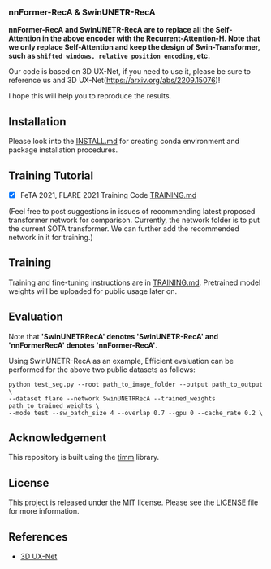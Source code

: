 ### nnFormer-RecA & SwinUNETR-RecA

**nnFormer-RecA and SwinUNETR-RecA are to replace all the Self-Attention in the above encoder with the Recurrent-Attention-H. Note that we only replace Self-Attention and keep the design of Swin-Transformer, such as `shifted windows, relative position encoding`, etc.**

Our code is based on 3D UX-Net, if you need to use it, please be sure to reference us and 3D UX-Net(https://arxiv.org/abs/2209.15076)!

I hope this will help you to reproduce the results.

 ## Installation
 Please look into the [INSTALL.md](INSTALL.md) for creating conda environment and package installation procedures.

 ## Training Tutorial
 - [x] FeTA 2021, FLARE 2021 Training Code [TRAINING.md](TRAINING.md)
 
 (Feel free to post suggestions in issues of recommending latest proposed transformer network for comparison. Currently, the network folder is to put the current SOTA transformer. We can further add the recommended network in it for training.)
 

<!-- ✅ ⬜️  -->
## Training
Training and fine-tuning instructions are in [TRAINING.md](TRAINING.md). Pretrained model weights will be uploaded for public usage later on.

<!-- ✅ ⬜️  -->
## Evaluation
Note that **'SwinUNETRRecA' denotes 'SwinUNETR-RecA' and 'nnFormerRecA' denotes 'nnFormer-RecA'**.

Using SwinUNETR-RecA as an example, Efficient evaluation can be performed for the above two public datasets as follows:
```
python test_seg.py --root path_to_image_folder --output path_to_output \
--dataset flare --network SwinUNETRRecA --trained_weights path_to_trained_weights \
--mode test --sw_batch_size 4 --overlap 0.7 --gpu 0 --cache_rate 0.2 \
```

## Acknowledgement
This repository is built using the [timm](https://github.com/rwightman/pytorch-image-models) library.

## License
This project is released under the MIT license. Please see the [LICENSE](LICENSE) file for more information.

## References
* [3D UX-Net](https://github.com/MASILab/3DUX-Net)

 
 


